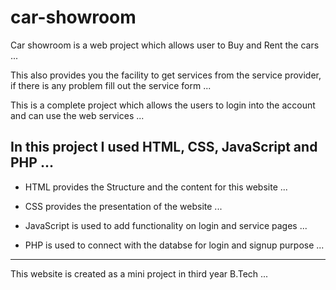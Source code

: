 # car-showroom

Car showroom is a web project which allows user to Buy and Rent the cars ...

This also provides you the facility to get services from the service provider, if there is any problem fill out the service form ...

This is a complete project which allows the users to login into the account and can use the web services ...

## In this project I used HTML, CSS, JavaScript and PHP ...

* HTML provides the Structure and the content for this website ...

* CSS provides the presentation of the website ...

* JavaScript is used to add functionality on login and service pages ...

* PHP is used to connect with the databse for login and signup purpose ...
***
This website is created as a mini project in third year B.Tech ...
